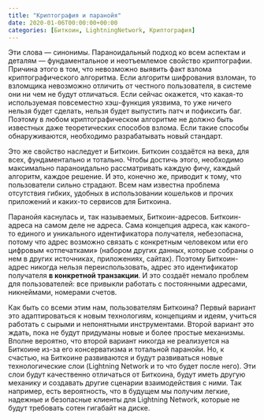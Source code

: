 ```yaml
---
title: "Криптография и паранойя"
date: 2020-01-06T00:00:00+00:00
categories: [Биткоин, LightningNetwork, Криптография]
---
```


Эти слова — синонимы. Параноидальный подход ко всем аспектам и деталям — фундаментальное и неотъемлемое свойство криптографии. Причина этого в том, что невозможно выявить факт взлома криптографического алгоритма. Если алгоритм шифрования взломан, то взломщика невозможно отличить от честного пользователя, в системе они ни чем не будут отличаться. Если сейчас окажется, что какая-то используемая повсеместно хэш-функция уязвима, то уже ничего нельзя будет сделать, нельзя будет выпустить патч и пофиксить баг. Поэтому в любом криптографическом алгоритме не должно быть известных даже теоретических способов взлома. Если такие способы обнаруживаются, необходимо разрабатывать новый стандарт.

Это же свойство наследует и Биткоин. Биткоин создаётся на века, для всех, фундаментально и тотально. Чтобы достичь этого, необходимо максимально параноидально рассматривать каждую фичу, каждый алгоритм, каждое решение. И это, конечно же, приводит к тому, что пользователи сильно страдают. Всем нам известна проблема отсутствия гибких, удобных в использовании кошельков и прочих приложений и каких-то сервисов для Биткоина.

Паранойя каснулась и, так называемых, Биткоин-адресов. Биткоин-адреса на самом деле не адреса. Сама концепция адреса, как какого-то единого и уникального идентификатора получателя, небезопасна, потому что адрес возможно связать с конкретным человеком или его цифровым «отпечатками» (набором других данных, которые собраны о нем в других источниках, приложениях, сайтах). Поэтому Биткоин-адрес никогда нельзя переиспользовать, адрес это  идентификатор получателя **в конкретной транзакции**. И это создаёт немало проблем для пользователей: все привыкли работать с постоянными адресами, никнеймами, номерами счетов.

Как быть со всеми этим нам, пользователям Биткоина? Первый вариант это адаптироваться к новым технологиям, концепциям и идеям, учиться работать с сырыми и непонятными инструментами. Второй вариант это ждать, пока не будут придуманы новые и более простые механизмы. Вполне вероятно, что второй вариант никогда не реализуется на Биткоине из-за его консерватизма и тотальной паранойи. Но, к счастью, на Биткоине развиваются и будут развиваться новые технологические слои (Lightning Network и то что будет после него). Эти слои будут качественно отличаться от Биткоина, будут иметь другую механику и создавать другие сценарии взаимодействия с ними. Так например, есть вероятность, что в будущем мы получим легкие, надежные и безопасные клиенты для Lightning Network, которые не будут требовать сотен гигабайт на диске.